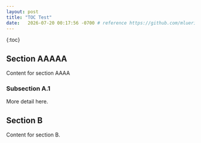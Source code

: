```yaml
---
layout: post
title: "TOC Test"
date:   2026-07-20 00:17:56 -0700 # reference https://github.com/mluerig/personal-homepage-archive/tree/master/_pages
---
```


{:toc}

## Section AAAAA

Content for section AAAA

### Subsection A.1

More detail here.

## Section B

Content for section B.

